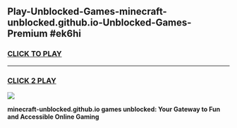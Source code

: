 
## Play-Unblocked-Games-minecraft-unblocked.github.io-Unblocked-Games-Premium #ek6hi
<h3>
<a href="https://premium.freeplayer.one?title=minecraft-unblocked.github.io&ref=12M">CLICK TO PLAY</a></h3>
<hr>

<h3>
<a href="https://premium.freeplayer.one?title=minecraft-unblocked.github.io&ref=12M">CLICK 2 PLAY</a>
  
</h3>

<a href="https://premium.freeplayer.one?title=minecraft-unblocked.github.io&ref=12M"><img src="https://clearcache.store/games.png"></a>


**minecraft-unblocked.github.io games unblocked: Your Gateway to Fun and Accessible Online Gaming**
